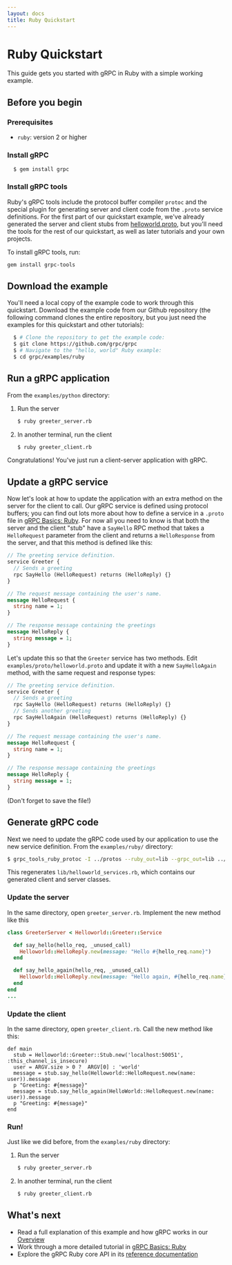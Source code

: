 ```yaml
---
layout: docs
title: Ruby Quickstart
---
```


<h1 class="page-header">Ruby Quickstart</h1>

<p class="lead">This guide gets you started with gRPC in Ruby with a simple working example.</p>

<div id="toc"></div>

## Before you begin

### Prerequisites

 * `ruby`: version 2 or higher

### Install gRPC

```
  $ gem install grpc
```

### Install gRPC tools

Ruby's gRPC tools include the protocol buffer compiler `protoc`
and the special plugin for generating server and client code
from the `.proto` service definitions. For the first part of our
quickstart example, we've already generated the server and client
stubs from [helloworld.proto](https://github.com/grpc/grpc/tree/{{site.data.config.grpc_release_branch}}/examples/protos/helloworld.proto),
but you'll need the tools for the rest of our quickstart, as well as later
tutorials and your own projects.

To install gRPC tools, run:

```sh
gem install grpc-tools
```

## Download the example

You'll need a local copy of the example code to work through this quickstart. Download the example code from our Github repository (the following command clones the entire repository, but you just need the examples for this quickstart and other tutorials):

```sh
  $ # Clone the repository to get the example code:
  $ git clone https://github.com/grpc/grpc
  $ # Navigate to the "hello, world" Ruby example:
  $ cd grpc/examples/ruby
```

## Run a gRPC application

From the `examples/python` directory:

1. Run the server

   ```sh
   $ ruby greeter_server.rb
   ```

2. In another terminal, run the client

   ```sh
   $ ruby greeter_client.rb
   ```

Congratulations! You've just run a client-server application with gRPC.

## Update a gRPC service

Now let's look at how to update the application with an extra method on the
server for the client to call. Our gRPC service is defined using protocol
buffers; you can find out lots more about how to define a service in a `.proto`
file in [gRPC Basics: Ruby][]. For now all you need
to know is that both the server and the client "stub" have a `SayHello` RPC
method that takes a `HelloRequest` parameter from the client and returns a
`HelloResponse` from the server, and that this method is defined like this:


```proto
// The greeting service definition.
service Greeter {
  // Sends a greeting
  rpc SayHello (HelloRequest) returns (HelloReply) {}
}

// The request message containing the user's name.
message HelloRequest {
  string name = 1;
}

// The response message containing the greetings
message HelloReply {
  string message = 1;
}
```

Let's update this so that the `Greeter` service has two methods. Edit `examples/proto/helloworld.proto` and update it with a new `SayHelloAgain` method, with the same request and response types:

```proto
// The greeting service definition.
service Greeter {
  // Sends a greeting
  rpc SayHello (HelloRequest) returns (HelloReply) {}
  // Sends another greeting
  rpc SayHelloAgain (HelloRequest) returns (HelloReply) {}
}

// The request message containing the user's name.
message HelloRequest {
  string name = 1;
}

// The response message containing the greetings
message HelloReply {
  string message = 1;
}
```

(Don't forget to save the file!)

## Generate gRPC code

Next we need to update the gRPC code used by our application to use the new service definition. From the `examples/ruby/` directory:

```sh
$ grpc_tools_ruby_protoc -I ../protos --ruby_out=lib --grpc_out=lib ../protos/helloworld.proto
```

This regenerates `lib/helloworld_services.rb`, which contains our generated client and server classes.

### Update the server

In the same directory, open `greeter_server.rb`. Implement the new method like this

```rb
class GreeterServer < Helloworld::Greeter::Service

  def say_hello(hello_req, _unused_call)
    Helloworld::HelloReply.new(message: "Hello #{hello_req.name}")
  end

  def say_hello_again(hello_req, _unused_call)
    Helloworld::HelloReply.new(message: "Hello again, #{hello_req.name}")
  end
end
...
```

### Update the client

In the same directory, open `greeter_client.rb`. Call the new method like this:

```
def main
  stub = Helloworld::Greeter::Stub.new('localhost:50051', :this_channel_is_insecure)
  user = ARGV.size > 0 ?  ARGV[0] : 'world'
  message = stub.say_hello(Helloworld::HelloRequest.new(name: user)).message
  p "Greeting: #{message}"
  message = stub.say_hello_again(HelloWorld::HelloRequest.new(name: user)).message
  p "Greeting: #{message}"
end
```

### Run!

Just like we did before, from the `examples/ruby` directory:

1. Run the server

   ```sh
   $ ruby greeter_server.rb
   ```

2. In another terminal, run the client

   ```sh
   $ ruby greeter_client.rb
   ```

## What's next

 - Read a full explanation of this example and how gRPC works in our [Overview](http://www.grpc.io/docs/)
 - Work through a more detailed tutorial in [gRPC Basics: Ruby][]
 - Explore the gRPC Ruby core API in its [reference documentation](http://www.rubydoc.info/gems/grpc)

[gRPC Basics: Ruby]:http://www.grpc.io/docs/tutorials/basic/ruby.html
